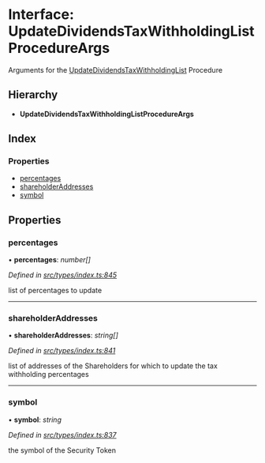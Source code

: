 # Interface: UpdateDividendsTaxWithholdingListProcedureArgs

Arguments for the [UpdateDividendsTaxWithholdingList](../enums/_types_index_.proceduretype.md#updatedividendstaxwithholdinglist) Procedure

## Hierarchy

- **UpdateDividendsTaxWithholdingListProcedureArgs**

## Index

### Properties

- [percentages](_types_index_.updatedividendstaxwithholdinglistprocedureargs.md#percentages)
- [shareholderAddresses](_types_index_.updatedividendstaxwithholdinglistprocedureargs.md#shareholderaddresses)
- [symbol](_types_index_.updatedividendstaxwithholdinglistprocedureargs.md#symbol)

## Properties

### percentages

• **percentages**: _number[]_

_Defined in [src/types/index.ts:845](https://github.com/PolymathNetwork/polymath-sdk/blob/d34930f/src/types/index.ts#L845)_

list of percentages to update

---

### shareholderAddresses

• **shareholderAddresses**: _string[]_

_Defined in [src/types/index.ts:841](https://github.com/PolymathNetwork/polymath-sdk/blob/d34930f/src/types/index.ts#L841)_

list of addresses of the Shareholders for which to update the tax withholding percentages

---

### symbol

• **symbol**: _string_

_Defined in [src/types/index.ts:837](https://github.com/PolymathNetwork/polymath-sdk/blob/d34930f/src/types/index.ts#L837)_

the symbol of the Security Token
